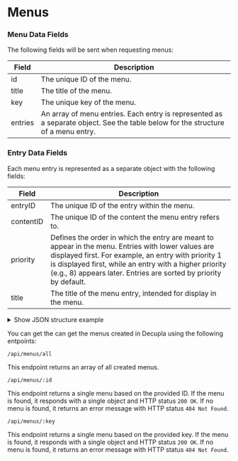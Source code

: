 # Menus

### Menu Data Fields
The following fields will be sent when requesting menus:

| Field    | Description |
| -------- | ----------- |
| id | The unique ID of the menu. |
| title | The title of the menu. |
| key | The unique key of the menu. |
| entries | An array of menu entries. Each entry is represented as a separate object. See the table below for the structure of a menu entry. |

### Entry Data Fields
Each menu entry is represented as a separate object with the following fields:

| Field    | Description |
| -------- | ----------- |
| entryID | The unique ID of the entry within the menu. |
| contentID | The unique ID of the content the menu entry refers to. |
| priority | Defines the order in which the entry are meant to appear in the menu. Entries with lower values are displayed first. For example, an entry with priority 1 is displayed first, while an entry with a higher priority (e.g., 8) appears later. Entries are sorted by priority by default. |
| title | The title of the menu entry, intended for display in the menu. |

<details>
  <summary>Show JSON structure example</summary>

  ```json
{
    "id": 1,
    "title": "Header Menu",
    "key": "header-menu",
    "entries": [
        {
            "entryID": 2,
            "contentID": 2,
            "priority": 1,
            "title": "Home"
        },
        {
            "entryID": 1,
            "contentID": 1,
            "priority": 2,
            "title": "About Us"
        }
    ]
}
  ```
</details>

You can get the can get the menus created in Decupla using the following entpoints:

```
/api/menus/all
```

This endpoint returns an array of all created menus.

```
/api/menus/:id
```

This endpoint returns a single menu based on the provided ID. If the menu is found, it responds with a single object and HTTP status `200 OK`. If no menu is found, it returns an error message with HTTP status `404 Not Found`.

```
/api/menus/:key
```

This endpoint returns a single menu based on the provided key. If the menu is found, it responds with a single object and HTTP status `200 OK`. If no menu is found, it returns an error message with HTTP status `404 Not Found`.